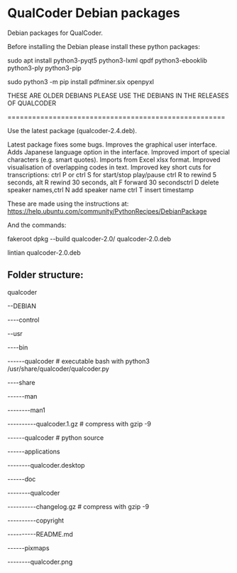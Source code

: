 # QualCoder Debian packages


Debian packages for QualCoder.

Before installing the Debian please install these python packages:

sudo apt install python3-pyqt5 python3-lxml qpdf python3-ebooklib  python3-ply python3-pip

sudo python3 -m pip install pdfminer.six openpyxl

THESE ARE OLDER DEBIANS PLEASE USE THE DEBIANS IN THE RELEASES OF QUALCODER

=====================================================

Use the latest package (qualcoder-2.4.deb). 

Latest package fixes some bugs. Improves the graphical user interface. Adds Japanese language option in the interface. Improved import of special characters (e.g. smart quotes). Imports from Excel xlsx format. Improved visualisation of overlapping codes in text. Improved key short cuts for transcriptions: ctrl P or ctrl S for start/stop play/pause  ctrl R to rewind 5 seconds, alt R rewind 30 seconds, alt F forward 30 secondsctrl D delete speaker names,ctrl N add speaker name ctrl T insert timestamp

These are made using the instructions at: https://help.ubuntu.com/community/PythonRecipes/DebianPackage

And the commands:

fakeroot dpkg --build qualcoder-2.0/ qualcoder-2.0.deb

lintian qualcoder-2.0.deb

## Folder structure:

qualcoder

--DEBIAN

----control

--usr

----bin

------qualcoder   # executable bash with python3 /usr/share/qualcoder/qualcoder.py

----share

------man

--------man1

----------qualcoder.1.gz  # compress with gzip -9

------qualcoder     # python source

------applications

--------qualcoder.desktop

------doc

--------qualcoder

----------changelog.gz   # compress with gzip -9

----------copyright

----------README.md

------pixmaps

--------qualcoder.png
